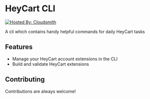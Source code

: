 # HeyCart CLI

[![Hosted By: Cloudsmith](https://img.shields.io/badge/OSS%20hosting%20by-cloudsmith-blue?logo=cloudsmith&style=flat-square)](https://cloudsmith.com)

A cli which contains handy helpful commands for daily HeyCart tasks

## Features

- Manage your HeyCart account extensions in the CLI
- Build and validate HeyCart extensions


## Contributing

Contributions are always welcome!
